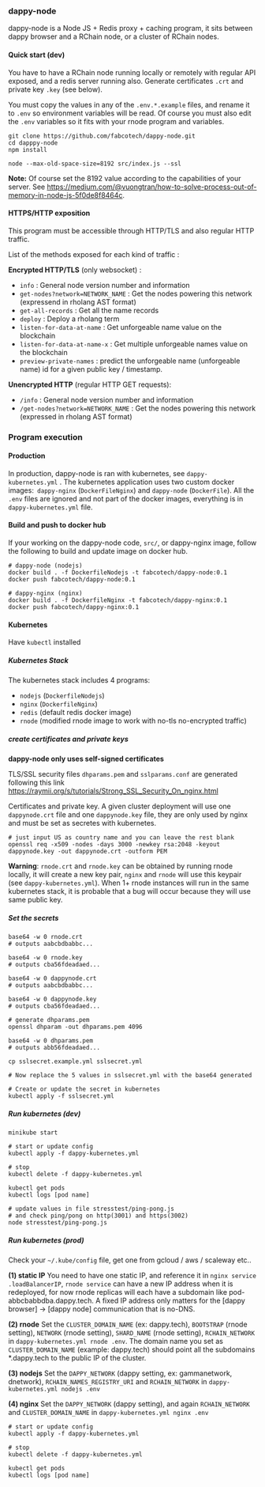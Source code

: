 ### dappy-node

dappy-node is a Node JS + Redis proxy + caching program, it sits between dappy browser and a RChain node, or a cluster of RChain nodes.

#### Quick start (dev)

You have to have a RChain node running locally or remotely with regular API exposed, and a redis server running also. Generate certificates `.crt` and private key `.key` (see below).

You must copy the values in any of the `.env.*.example` files, and rename it to `.env` so environment variables will be read. Of course you must also edit the `.env` variables so it fits with your rnode program and variables.

```
git clone https://github.com/fabcotech/dappy-node.git
cd dapppy-node
npm install

node --max-old-space-size=8192 src/index.js --ssl
```

**Note:** Of course set the 8192 value according to the capabilities of your server. See https://medium.com/@vuongtran/how-to-solve-process-out-of-memory-in-node-js-5f0de8f8464c.


#### HTTPS/HTTP exposition

This program must be accessible through HTTP/TLS and also regular HTTP traffic.

List of the methods exposed for each kind of traffic :

**Encrypted HTTP/TLS** (only websocket) :

- `info` : General node version number and information
- `get-nodes?network=NETWORK_NAME` : Get the nodes powering this network (expressend in rholang AST format)
- `get-all-records` : Get all the name records
- `deploy` : Deploy a rholang term
- `listen-for-data-at-name` : Get unforgeable name value on the blockchain
- `listen-for-data-at-name-x` : Get multiple unforgeable names value on the blockchain
- `preview-private-names` : predict the unforgeable name (unforgeable name) id for a given public key / timestamp.

**Unencrypted HTTP** (regular HTTP GET requests):

- `/info` : General node version number and information
- `/get-nodes?network=NETWORK_NAME` : Get the nodes powering this network (expressed in rholang AST format)

### Program execution

#### Production

In production, dappy-node is ran with kubernetes, see `dappy-kubernetes.yml` . The kubernetes application uses two custom docker images:` dappy-nginx` (`DockerFileNginx`) and `dappy-node` (`DockerFile`). All the `.env` files are ignored and not part of the docker images, everything is in `dappy-kubernetes.yml` file.

#### Build and push to docker hub

If your working on the dappy-node code, `src/`, or dappy-nginx image, follow the following to build and update image on docker hub.

```
# dappy-node (nodejs)
docker build . -f DockerfileNodejs -t fabcotech/dappy-node:0.1
docker push fabcotech/dappy-node:0.1

# dappy-nginx (nginx)
docker build . -f DockerfileNginx -t fabcotech/dappy-nginx:0.1
docker push fabcotech/dappy-nginx:0.1
```

#### Kubernetes

Have `kubectl` installed

##### Kubernetes Stack

The kubernetes stack includes 4 programs:
- `nodejs` (`DockerfileNodejs`)
- `nginx` (`DockerfileNginx`)
- `redis` (default redis docker image)
- `rnode` (modified rnode image to work with no-tls no-encrypted traffic)

##### create certificates and private keys

**dappy-node only uses self-signed certificates**

TLS/SSL security files `dhparams.pem` and `sslparams.conf` are generated following this link https://raymii.org/s/tutorials/Strong_SSL_Security_On_nginx.html

Certificates and private key. A given cluster deployment will use one `dappynode.crt` file and one `dappynode.key` file, they are only used by nginx and must be set as secretes with kubernetes.

```
# just input US as country name and you can leave the rest blank
openssl req -x509 -nodes -days 3000 -newkey rsa:2048 -keyout dappynode.key -out dappynode.crt -outform PEM
```

**Warning**: `rnode.crt` and `rnode.key` can be obtained by running rnode locally, it will create a new key pair, `nginx` and `rnode` will use this keypair (see `dappy-kubernetes.yml`). When 1+ rnode instances will run in the same kubernetes stack, it is probable that a bug will occur because they will use same public key.

##### Set the secrets

```
base64 -w 0 rnode.crt
# outputs aabcbdbabbc...

base64 -w 0 rnode.key
# outputs cba56fdeadaed...

base64 -w 0 dappynode.crt
# outputs aabcbdbabbc...

base64 -w 0 dappynode.key
# outputs cba56fdeadaed...

# generate dhparams.pem
openssl dhparam -out dhparams.pem 4096

base64 -w 0 dhparams.pem
# outputs abb56fdeadaed...

cp sslsecret.example.yml sslsecret.yml

# Now replace the 5 values in sslsecret.yml with the base64 generated

# Create or update the secret in kubernetes
kubectl apply -f sslsecret.yml
```

##### Run kubernetes (dev)

```
minikube start

# start or update config
kubectl apply -f dappy-kubernetes.yml

# stop
kubectl delete -f dappy-kubernetes.yml

kubectl get pods
kubectl logs [pod name]

# update values in file stresstest/ping-pong.js
# and check ping/pong on http(3001) and https(3002)
node stresstest/ping-pong.js

```

##### Run kubernetes (prod)

Check your `~/.kube/config` file, get one from gcloud / aws / scaleway etc..

**(1) static IP** You need to have one static IP, and reference it in `nginx service .loadBalancerIP`, `rnode service` can have a new IP address when it is redeployed, for now rnode replicas will each have a subdomain like pod-abbcbabbdba.dappy.tech. A fixed IP address only matters for the [dappy browser] -> [dappy node] communication that is no-DNS.

**(2) rnode** Set the `CLUSTER_DOMAIN_NAME` (ex: dappy.tech), `BOOTSTRAP` (rnode setting), `NETWORK` (rnode setting), `SHARD_NAME` (rnode setting), `RCHAIN_NETWORK` in `dappy-kubernetes.yml rnode .env`. The domain name you set as `CLUSTER_DOMAIN_NAME` (example: dappy.tech) should point all the subdomains \*.dappy.tech to the public IP of the cluster.

**(3) nodejs** Set the `DAPPY_NETWORK` (dappy setting, ex: gammanetwork, dnetwork), `RCHAIN_NAMES_REGISTRY_URI` and `RCHAIN_NETWORK` in `dappy-kubernetes.yml nodejs .env`

**(4) nginx** Set the `DAPPY_NETWORK` (dappy setting), and again `RCHAIN_NETWORK` and `CLUSTER_DOMAIN_NAME` in `dappy-kubernetes.yml nginx .env`

```
# start or update config
kubectl apply -f dappy-kubernetes.yml

# stop
kubectl delete -f dappy-kubernetes.yml

kubectl get pods
kubectl logs [pod name]
```
